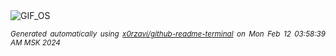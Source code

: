 <div align="justify">
<picture>
    <source media="(prefers-color-scheme: dark)" srcset="https://i.ibb.co/S72qy4X/output-gif.gif">
    <source media="(prefers-color-scheme: light)" srcset="https://i.ibb.co/S72qy4X/output-gif.gif">
    <img alt="GIF_OS" src="https://i.ibb.co/S72qy4X/output-gif.gif">
</picture>

<sub><i>Generated automatically using [x0rzavi/github-readme-terminal](https://github.com/x0rzavi/github-readme-terminal) on Mon Feb 12 03:58:39 AM MSK 2024</i></sub>

</div>

<!-- Image deletion URL: https://ibb.co/Xk9mLrZ/7180adbf235f8212e63d0458fac3956d -->